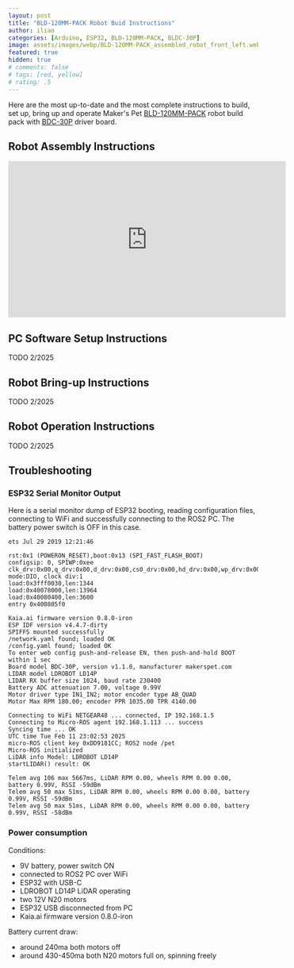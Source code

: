 ```yaml
---
layout: post
title: "BLD-120MM-PACK Robot Buid Instructions"
author: iliao
categories: [Arduino, ESP32, BLD-120MM-PACK, BLDC-30P]
image: assets/images/webp/BLD-120MM-PACK_assembled_robot_front_left.webp
featured: true
hidden: true
# comments: false
# tags: [red, yellow]
# rating: .5
---
```


Here are the most up-to-date and the most complete instructions to build, set up, bring up and operate Maker's Pet [BLD-120MM-PACK](https://makerspet.com/store#!/120mm-Robot-Build-Pack/p/725772983) robot build pack with [BDC-30P](https://makerspet.com/store#!/Driver-Board-for-ESP32-DOIT-DevKit-V1-Brushed-DC-Motors-and-LiDAR/p/724227009) driver board.

## Robot Assembly Instructions
<div class="text-center">
    <iframe width="560" height="315" src="https://www.youtube.com/embed/6GtjAB19GP8"
        title="BLD-120MM-BACK robot body assembly with BDC-30P driver board" frameborder="0"
        allow="accelerometer; autoplay; clipboard-write; encrypted-media; gyroscope;
        picture-in-picture; web-share" allowfullscreen>
    </iframe>
</div>
<p></p>

## PC Software Setup Instructions

TODO 2/2025

## Robot Bring-up Instructions

TODO 2/2025

## Robot Operation Instructions

TODO 2/2025

## Troubleshooting

### ESP32 Serial Monitor Output
Here is a serial monitor dump of ESP32 booting, reading configuration files, connecting to WiFi and successfully connecting to the ROS2 PC. The battery power switch is OFF in this case.

```
ets Jul 29 2019 12:21:46

rst:0x1 (POWERON_RESET),boot:0x13 (SPI_FAST_FLASH_BOOT)
configsip: 0, SPIWP:0xee
clk_drv:0x00,q_drv:0x00,d_drv:0x00,cs0_drv:0x00,hd_drv:0x00,wp_drv:0x00
mode:DIO, clock div:1
load:0x3fff0030,len:1344
load:0x40078000,len:13964
load:0x40080400,len:3600
entry 0x400805f0

Kaia.ai firmware version 0.8.0-iron
ESP IDF version v4.4.7-dirty
SPIFFS mounted successfully
/network.yaml found; loaded OK
/config.yaml found; loaded OK
To enter web config push-and-release EN, then push-and-hold BOOT within 1 sec
Board model BDC-30P, version v1.1.0, manufacturer makerspet.com
LIDAR model LDROBOT LD14P
LIDAR RX buffer size 1024, baud rate 230400
Battery ADC attenuation 7.00, voltage 0.99V
Motor driver type IN1_IN2; motor encoder type AB_QUAD
Motor Max RPM 180.00; encoder PPR 1035.00 TPR 4140.00

Connecting to WiFi NETGEAR48 ... connected, IP 192.168.1.5
Connecting to Micro-ROS agent 192.168.1.113 ... success
Syncing time ... OK
UTC time Tue Feb 11 23:02:53 2025
micro-ROS client key 0xDD9181CC; ROS2 node /pet
Micro-ROS initialized
LiDAR info Model: LDROBOT LD14P
startLIDAR() result: OK

Telem avg 106 max 5667ms, LiDAR RPM 0.00, wheels RPM 0.00 0.00, battery 0.99V, RSSI -59dBm
Telem avg 50 max 51ms, LiDAR RPM 0.00, wheels RPM 0.00 0.00, battery 0.99V, RSSI -59dBm
Telem avg 50 max 51ms, LiDAR RPM 0.00, wheels RPM 0.00 0.00, battery 0.99V, RSSI -58dBm
```

### Power consumption

Conditions:
- 9V battery, power switch ON
- connected to ROS2 PC over WiFi
- ESP32 with USB-C
- LDROBOT LD14P LiDAR operating
- two 12V N20 motors
- ESP32 USB disconnected from PC
- Kaia.ai firmware version 0.8.0-iron

Battery current draw:
- around 240ma both motors off
- around 430-450ma both N20 motors full on, spinning freely
